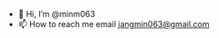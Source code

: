 
- 👋 Hi, I’m @minm063
- 📫 How to reach me email jangmin063@gmail.com

<!---
minm063/minm063 is a ✨ special ✨ repository because its `README.md` (this file) appears on your GitHub profile.
You can click the Preview link to take a look at your changes.
--->

